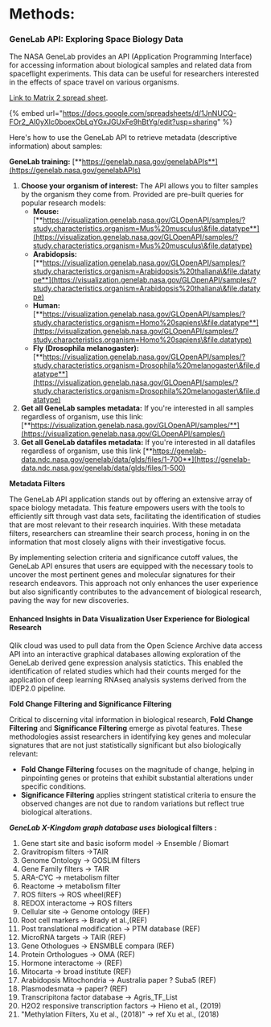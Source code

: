 # Methods:

### GeneLab API: Exploring Space Biology Data

The NASA GeneLab provides an API (Application Programming Interface) for accessing information about biological samples and related data from spaceflight experiments. This data can be useful for researchers interested in the effects of space travel on various organisms.



[Link to Matrix 2 spread sheet](https://docs.google.com/spreadsheets/d/1JnNUCQ-FOr2\_AI0yXlc0boexObLqYGxJGUxFe9hBtYg/edit?usp=sharing).



{% embed url="https://docs.google.com/spreadsheets/d/1JnNUCQ-FOr2_AI0yXlc0boexObLqYGxJGUxFe9hBtYg/edit?usp=sharing" %}

Here's how to use the GeneLab API to retrieve metadata (descriptive information) about samples:

**GeneLab training:** [**https://genelab.nasa.gov/genelabAPIs**](https://genelab.nasa.gov/genelabAPIs)

1. **Choose your organism of interest:** The API allows you to filter samples by the organism they come from. Provided are pre-built queries for popular research models:
   * **Mouse:** [**https://visualization.genelab.nasa.gov/GLOpenAPI/samples/?study.characteristics.organism=Mus%20musculus\&file.datatype**](https://visualization.genelab.nasa.gov/GLOpenAPI/samples/?study.characteristics.organism=Mus%20musculus\&file.datatype)
   * **Arabidopsis:**[**https://visualization.genelab.nasa.gov/GLOpenAPI/samples/?study.characteristics.organism=Arabidopsis%20thaliana\&file.datatype**](https://visualization.genelab.nasa.gov/GLOpenAPI/samples/?study.characteristics.organism=Arabidopsis%20thaliana\&file.datatype)
   * **Human:** [**https://visualization.genelab.nasa.gov/GLOpenAPI/samples/?study.characteristics.organism=Homo%20sapiens\&file.datatype**](https://visualization.genelab.nasa.gov/GLOpenAPI/samples/?study.characteristics.organism=Homo%20sapiens\&file.datatype)
   * **Fly (Drosophila melanogaster):** [**https://visualization.genelab.nasa.gov/GLOpenAPI/samples/?study.characteristics.organism=Drosophila%20melanogaster\&file.datatype**](https://visualization.genelab.nasa.gov/GLOpenAPI/samples/?study.characteristics.organism=Drosophila%20melanogaster\&file.datatype)
2. **Get all GeneLab samples metadata:** If you're interested in all samples regardless of organism, use this link: [**https://visualization.genelab.nasa.gov/GLOpenAPI/samples/**](https://visualization.genelab.nasa.gov/GLOpenAPI/samples/)
3. **Get all GeneLab datafiles metadata:** If you're interested in all datafiles regardless of organism, use this link [**https://genelab-data.ndc.nasa.gov/genelab/data/glds/files/1-700**](https://genelab-data.ndc.nasa.gov/genelab/data/glds/files/1-500)



**Metadata Filters**

The GeneLab API application stands out by offering an extensive array of space biology metadata. This feature empowers users with the tools to efficiently sift through vast data sets, facilitating the identification of studies that are most relevant to their research inquiries. With these metadata filters, researchers can streamline their search process, honing in on the information that most closely aligns with their investigative focus.

By implementing selection criteria and significance cutoff values, the GeneLab API ensures that users are equipped with the necessary tools to uncover the most pertinent genes and molecular signatures for their research endeavors. This approach not only enhances the user experience but also significantly contributes to the advancement of biological research, paving the way for new discoveries.



#### Enhanced Insights in Data Visualization User Experience for Biological Research

Qlik cloud was used to pull data from the Open Science Archive data access API into an interactive graphical databases allowing exploration of the GeneLab derived gene expression analysis statictics. This enabled the identification of related studies which had their counts merged for the application of deep learning RNAseq analysis systems derived from the IDEP2.0 pipeline.&#x20;

**Fold Change Filtering and Significance Filtering**

Critical to discerning vital information in biological research, **Fold Change Filtering** and **Significance Filtering** emerge as pivotal features. These methodologies assist researchers in identifying key genes and molecular signatures that are not just statistically significant but also biologically relevant:

* **Fold Change Filtering** focuses on the magnitude of change, helping in pinpointing genes or proteins that exhibit substantial alterations under specific conditions.
* **Significance Filtering** applies stringent statistical criteria to ensure the observed changes are not due to random variations but reflect true biological alterations.





_**GeneLab X-Kingdom graph database uses  b**_**iological filters :**

1. Gene start site and basic isoform model -> Ensemble / Biomart
2. Gravitropism filters ->TAIR
3. Genome Ontology -> GOSLIM filters
4. Gene Family filters -> TAIR
5. ARA-CYC -> metabolism filter
6. Reactome -> metabolism filter
7. ROS filters -> ROS wheel(REF)
8. REDOX interactome -> ROS filters&#x20;
9. Cellular site -> Genome ontology  (REF)
10. Root cell markers -> Brady et al.,(REF)
11. Post translational modification -> PTM database (REF)
12. MicroRNA targets -> TAIR (REF)
13. Gene Othologues -> ENSMBLE compara (REF)
14. Protein Orthologues -> OMA (REF)
15. Hormone interactome -> (REF)
16. Mitocarta -> broad institute (REF)
17. Arabidopsis Mitochondria -> Australia paper ? Suba5 (REF)
18. Plasmodesmata -> paper? (REF)
19. Transcripitona factor database -> Agris\_TF\_List
20. H2O2 responsive transcription factors -> Hieno et al., (2019)
21. "Methylation Filters, Xu et al., (2018)" -> ref Xu et al., (2018)











